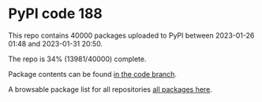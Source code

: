 # PyPI code 188

This repo contains 40000 packages uploaded to PyPI between 
2023-01-26 01:48 and 2023-01-31 20:50.

The repo is 34% (13981/40000) complete.

Package contents can be found [in the code branch](https://github.com/pypi-data/pypi-mirror-188/tree/code/packages).

A browsable package list for all repositories [all packages here](https://pypi-data.github.io/website/repositories/pypi-mirror-188).


